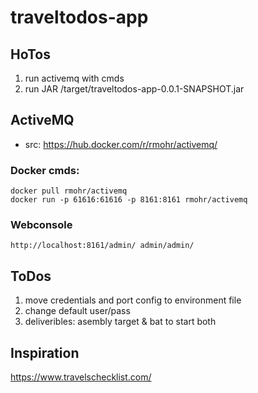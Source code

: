 # traveltodos-app

## HoTos
1. run activemq with cmds
2. run JAR /target/traveltodos-app-0.0.1-SNAPSHOT.jar

## ActiveMQ
 - src: https://hub.docker.com/r/rmohr/activemq/
 
### Docker cmds:
	docker pull rmohr/activemq
	docker run -p 61616:61616 -p 8161:8161 rmohr/activemq

### Webconsole
	http://localhost:8161/admin/ admin/admin/
 
## ToDos
1. move credentials and port config to environment file
2. change default user/pass
3. deliveribles: asembly target & bat to start both 

## Inspiration
https://www.travelschecklist.com/
